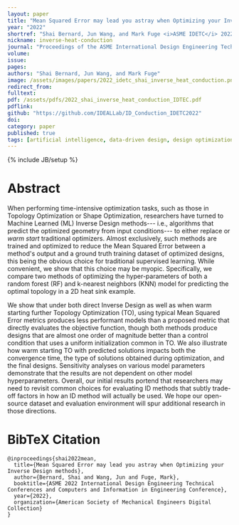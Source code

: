 ```yaml
---
layout: paper
title: "Mean Squared Error may lead you astray when Optimizing your Inverse Design methods"
year: "2022"
shortref: "Shai Bernard, Jun Wang, and Mark Fuge <i>ASME IDETC</i> 2022"
nickname: inverse-heat-conduction
journal: "Proceedings of the ASME International Design Engineering Technical Conferences"
volume: 
issue: 
pages: 
authors: "Shai Bernard, Jun Wang, and Mark Fuge"
image: /assets/images/papers/2022_idetc_shai_inverse_heat_conduction.png
redirect_from: 
fulltext: 
pdf: /assets/pdfs/2022_shai_inverse_heat_conduction_IDTEC.pdf
pdflink: 
github: "https://github.com/IDEALLab/ID_Conduction_IDETC2022"
doi: 
category: paper
published: true
tags: [artificial intelligence, data-driven design, design optimization, generative design, machine learning, inverse design]
---
```

{% include JB/setup %}

# Abstract 

When performing time-intensive optimization tasks, such as those in Topology Optimization or Shape Optimization, researchers have turned to Machine Learned (ML) Inverse Design methods--- i.e., algorithms that predict the optimized geometry from input conditions--- to either replace or _warm start_ traditional optimizers. Almost exclusively, such methods are trained and optimized to reduce the Mean Squared Error between a method's output and a ground truth training dataset of optimized designs, this being the obvious choice for traditional supervised learning. While convenient, we show that this choice may be myopic. Specifically, we compare two methods of optimizing the hyper-parameters of both a random forest (RF) and k-nearest neighbors (KNN) model for predicting the optimal topology in a 2D heat sink example. 

We show that under both direct Inverse Design as well as when warm starting further Topology Optimization (TO), using typical Mean Squared Error metrics produces less performant models than a proposed metric that directly evaluates the objective function, though both methods produce designs that are almost one order of magnitude better than a control condition that uses a uniform initialization common in TO. We also illustrate how warm starting TO with predicted solutions impacts both the convergence time, the type of solutions obtained during optimization, and the final designs. Sensitivity analyses on various model parameters demonstrate that the results are not dependent on other model hyperparameters. Overall, our initial results portend that researchers may need to revisit common choices for evaluating ID methods that subtly trade-off factors in how an ID method will actually be used. We hope our open-source dataset and evaluation environment will spur additional research in those directions.


# BibTeX Citation

```
@inproceedings{shai2022mean,
  title={Mean Squared Error may lead you astray when Optimizing your Inverse Design methods},
  author={Bernard, Shai and Wang, Jun and Fuge, Mark},
  booktitle={ASME 2022 International Design Engineering Technical Conferences and Computers and Information in Engineering Conference},
  year={2022},
  organization={American Society of Mechanical Engineers Digital Collection}
}
```
